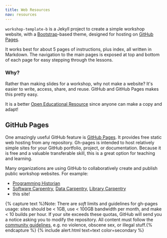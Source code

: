 ```yaml
---
title: Web Resources
nav: resources
---
```


`workshop-template-b` is a Jekyll project to create a simple workshop website, with a [Bootstrap](https://getbootstrap.com/)-based theme, designed for hosting on [GitHub Pages](https://pages.github.com/).

It works best for about 5 pages of instructions, plus index, all written in Markdown. 
The navigation to the main pages is exposed at top and bottom of each page for easy stepping through the lessons.

### Why?

Rather than making slides for a workshop, why not make a website? 
It's easier to write, access, share, and reuse. 
GitHub and GitHub Pages makes this pretty easy.

It is a better [Open Educational Resource](https://en.wikipedia.org/wiki/Open_educational_resources) since anyone can make a copy and adapt!

## GitHub Pages 

One amazingly useful GitHub feature is [GitHub Pages](https://guides.github.com/features/pages/).
It provides free static web hosting from any repository.
Gh-pages is intended to host relatively simple sites for your GitHub portfolio, project, or documentation.
Because it is free and a valuable transferable skill, this is a great option for teaching and learning.

Many organizations are using GitHub to collaboratively create and publish public workshop websites. 
For example: 

- [Programming Historian](http://programminghistorian.org/)
- [Software Carpentry](https://software-carpentry.org/), [Data Carpentry](http://www.datacarpentry.org/), [Library Carpentry](https://librarycarpentry.org/)
- this site!

{% capture text %}Note:
There are *soft* limits and guidelines for gh-pages usage: sites should be < 1GB, use < 100GB bandwidth per month, and make < 10 builds per hour.
If your site exceeds these quotas, GitHub will send you a notice asking you to modify the repository.
All content must follow the [community guidelines](https://help.github.com/articles/github-community-guidelines/), e.g. no violence, obscene sex, or illegal stuff.{% endcapture %}
{% include alert.html text=text color=secondary %}

